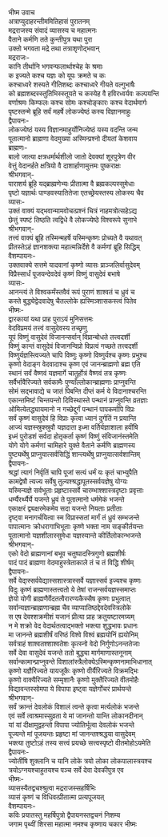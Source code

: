भीष्म उवाच  
अत्राप्युदाहरन्तीममितिहासं पुरातनम्  
मद्रराजस्य संवादं व्यासस्य च महात्मनः  
वैताने कर्मणि तते कुन्तीपुत्र यथा पुरा  
उक्तो भगवता मद्रे तथा तत्राशृणोद्भवान्  
मद्रराजः-  
कानि तीर्थानि भगवन्फलार्थाश्चेह के श्रमाः  
क इज्यते कश्च यज्ञः को यूपः क्रमते च कः  
कश्चाध्वरे शस्यते गीतिशब्दः कश्चाध्वरे गीयते वल्गुभाषैः  
को ब्रह्मशब्दस्स्तुतिभिस्स्तूयते च कस्येह वै हविरध्वर्यवः कल्पयन्ति  
वर्णाश्रमः किम्फलः कश्च सोमः कश्चोङ्कारः कश्च वेदार्थमार्गः  
पृष्टस्तन्मे ब्रूहि सर्वं महर्षे लोकज्येष्ठं कस्य विज्ञानमाहुः  
द्वैपायनः-  
लोकज्येष्ठं यस्य विज्ञानमाहुर्योनिज्येष्ठं यस्य वदन्ति जन्म  
पूतात्मानो ब्राह्मणा वेदमुख्या अस्मिन्प्रश्नो दीयतां केशवाय  
ब्राह्मणः-  
बालो जात्या क्षत्रधर्मार्थशीलो जातो देवक्यां शूरपुत्रेण वीर  
वेत्तुं वेदानर्हते क्षत्रियो वै दाशार्हाणामुत्तमः पुष्कराक्षः  
श्रीभगवान्-  
पाराशर्य ब्रूहि यद्ब्राह्मणेभ्यः प्रीतात्मा वै ब्रह्मकल्पस्सुमेधाः  
पृष्टो यज्ञार्थः पाण्डवस्यातितेजा एतच्छ्रेयस्तस्य लोकस्य चैव  
व्यासः-  
उक्तं वाक्यं यद्भवान्मामवोचत्प्रश्नं चित्रं नाहमत्रोत्सहेऽद्य  
छेत्तुं स्पष्टं तिष्ठति त्वद्विधे वै लोकज्येष्ठे विश्वरूपे सुनाभे  
श्रीभगवान्-  
तत्त्वं वाक्यं ब्रूहि तस्मिन्महर्षे यस्मिन्कृष्णः प्रोच्यते वै यथावत्  
प्रीतस्तेऽहं ज्ञानशक्त्या महात्मन्निर्देशे वै कर्मणां ब्रूहि सिद्धिम्  
वैशम्पायनः-  
उक्तवाक्ये सत्तमे यादवानां कृष्णो व्यासः प्राञ्जलिर्वासुदेवम्  
विप्रैस्सार्धं पूजयन्देवदेवं कृष्णं विष्णुं वासुदेवं बभाषे  
व्यासः-  
आनन्त्यं ते विश्वकर्मंस्तवैवं रूपं पुराणं शाश्वतं च ध्रुवं च  
कस्ते बुद्ध्येद्वेदवादेषु चैतल्लोके ह्यस्मिञ्शासकस्त्वं पितेव  
भीष्मः-  
द्वारकायां यथा प्राह पुराऽयं मुनिसत्तमः  
वेदविप्रमयं तत्त्वं वासुदेवस्य तच्छृणु  
यूपं विष्णुं वासुदेवं विजानन्सर्वान् विप्रान्बोधते तत्त्वदर्शी  
विष्णुं कान्तं वासुदेवं विजानन्विप्रो विप्रत्वं गच्छते तत्त्वदर्शी  
विष्णुर्यज्ञस्त्विज्यते चापि विष्णुः कृष्णो विष्णुर्यश्च कृष्णः प्रभुश्च  
कृष्णो वेदाङ्ग वेदवादाश्च कृष्ण एवं जानन्ब्राह्मणो ब्रह्म एति  
स्थानं सर्वं वैष्णवं यज्ञमार्गे चातुर्होत्रं वैष्णवं तत्र कृष्णः  
सर्वैर्भावैरिज्यते सर्वकामैः पुण्याँल्लोकान्ब्राह्मणाः प्राप्नुवन्ति  
सोमं सद्भावाद्ये च जातं पिबन्ति दीप्तं कर्म ये विदानाश्चरन्ति  
एकान्तमिष्टं चिन्तयन्तो दिविस्थास्ते पन्थानं प्राप्नुवन्ति व्रतज्ञाः  
ओमित्येतद्ध्यायमानो न गच्छेद्दुर्गं पन्थानं पापकर्मापि विप्रः  
सर्वं कृष्णं वासुदेवं हि विप्राः कृत्वा ध्यानं दुर्गतिं न प्रयान्ति  
आज्यं यज्ञस्स्रुक्स्रुवौ यज्ञदाता इध्मा वर्तिर्यज्ञाशाला हवींषि  
इध्मं पुरोडशं सर्वदा होतृकर्ता कृष्णं विष्णुं संविजानंस्तमेति  
योगे योगे कर्मणां चामिहारे युक्ते वैताने कर्मणि ब्राह्मणस्य  
पुष्ट्यर्थेषु प्राप्नुयात्सर्वसिद्धिं शान्त्यर्थेषु प्राप्नुयात्सर्वशान्तिम्  
द्वैपायनः-  
श्रद्धां त्यागं निर्वृतिं चापि पूजां सत्यं धर्मं यः कृतं चाभ्युपैति  
कामद्वेषौ त्यज्य सर्वेषु तुल्यश्श्रद्धापूतस्सर्वयज्ञेषु योग्यः  
यस्मिन्यज्ञे सर्वभूताः प्रहृष्टास्सर्वे चारम्भाश्शास्त्रदृष्टाः प्रवृत्ताः  
धर्म्यैरर्थ्यैर्ये यजन्ते ध्रुवं ते पूतात्मानो धर्ममेकं भजन्ते  
एकाक्षरं द्व्यक्षरमेकमेव सदा यजन्ते नियताः प्रतीताः  
दृष्ट्वा मनागर्चयित्वा स्म विप्रास्सतां मार्गं तं ध्रुवं सम्भजन्ते  
पापात्मानः क्रोधरागाभिभूताः कृष्णे भक्ता नाम सङ्कीर्तयन्तः  
पूतात्मानो यज्ञशीलास्सुमेधा यज्ञस्यान्ते कीर्तिलोकान्भजन्ते  
श्रीभगवान्-  
एको वेदो ब्राह्मणानां बभूव चतुष्पादस्त्रिगुणो ब्रह्मशीर्षः  
पादं पादं ब्राह्मणा वेदमाहुस्त्रेताकाले तं च तं विद्धि शीर्षम्  
द्वैपायनः-  
सर्वे वेदा्स्सर्ववेद्यास्सशास्त्रास्सर्वे यज्ञास्सर्व इज्यश्च कृष्णः  
विदुः कृष्णं ब्राह्मणास्तत्त्वतो ये तेषां राजन्सर्वयज्ञस्समाप्तः  
ज्ञेयो योगी ब्राह्मणैर्वेदतत्वैरारण्यकैस्सैष कृष्णः प्रभुत्वात्  
सर्वान्यज्ञान्ब्राह्मणान्ब्रह्म चैव व्याप्यातिष्ठद्देवदेवस्त्रिलोके  
स एष देवश्शक्रमीशं यजानं प्रीत्या प्राह क्रतुयष्टारमग्र्यम्  
न मे शक्रो वेद वेदार्थतत्वाद्भक्तो भक्त्या शुद्धभावः प्रधानः  
मा जानन्ते ब्रह्मशीर्षं वरिष्ठं विश्वे विश्वं ब्रह्मयोनिं ह्ययोनिम्  
सर्वत्राहं शाश्वतश्शाश्वतेशः कृत्स्नो वेदो निर्गुणोऽनन्ततेजाः  
सर्वे देवा वासुदेवं यजन्ते ततो बुद्ध्या मार्गमाणास्तनूनाम्  
सर्वान्कामान्प्राप्नुवन्ते विशालांस्त्रैलोक्येऽस्मिन्कृष्णनामाभिधानात्  
कृष्णो यज्ञैरिज्यते यायजूकैः कृष्णो वीर्यैरिज्यते विक्रमद्भिः  
कृष्णो वाक्यैरिज्यते सम्मृशानैः कृष्णो मुक्तैरिज्यते वीतमोहैः  
विद्यावन्तस्सोमपा ये विपापा इष्ट्वा यज्ञेर्गोचरं प्रार्थयन्ते  
श्रीभगवान्-  
सर्वं क्रान्तं देवलोकं विशालं त्वन्ते कृत्वा मर्त्यलोकं भजन्ते  
एवं सर्वे त्वाश्रमास्सुव्रता ये मां जानन्तो यान्ति लोकानदीनान्  
यां यां दीक्षामुद्वहन्तो विपापा ज्योतिर्भूत्वा देवलोकं भजन्ते  
पूज्यन्ते मां पूजयन्तः प्रहृष्टा मां जानन्तश्श्रद्धया वासुदेवम्  
भक्त्या तुष्टोऽहं तस्य सत्त्वं प्रयच्छे सत्त्वस्पृष्टो वीतमोहोऽयमेति  
द्वैपायनः-  
ज्योतींषि शुक्लानि च यानि लोके त्रयो लोका लोकपालास्त्रयश्च  
त्रयोऽग्नयश्चाहुतयश्च पञ्च सर्वे देवा देवकीपुत्र एव  
भीष्मः-  
व्यासस्यैतद्वचश्श्रुत्वा मद्रराजस्सहर्षिभिः  
व्यासं कृष्णं च विधिवत्प्रीतात्मा प्रत्यपूजयत्  
वैशम्पायनः-  
कविः प्रयातस्तु महर्षिपुत्रो द्वैपायनस्तद्वचनं निशम्य  
जगाम पृथ्वीं शिरसा महात्मा नमश्च कृष्णाय चकार भीष्मः  
